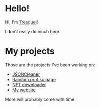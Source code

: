 # Hello!
Hi, I'm [Tresquel](https://tresquel.github.io/)!

I don't really do much here.

# My projects
Those are the projects I've been working on:
* [JSONCleaner](https://github.com/Tresquel/JSONCleaner)
* [Random prnt.sc page](https://github.com/Tresquel/randomscreenshot)
* [NFT downloader](https://github.com/Tresquel/NFT-heist)
* [My website](https://github.com/Tresquel/tresquel.github.io)

More will probably come with time.

